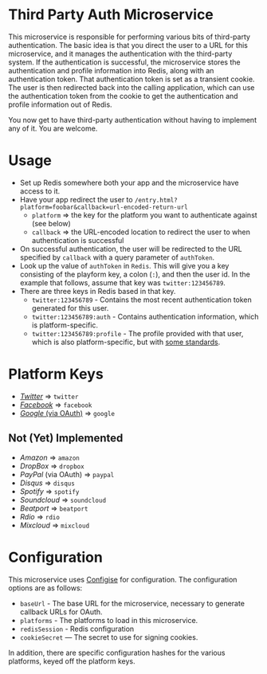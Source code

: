 Third Party Auth Microservice
================================

This microservice is responsible for performing various bits of third-party authentication. The basic idea is that you direct the user to a
URL for this microservice, and it manages the authentication with the third-party system. If the authentication is successful, the microservice
stores the authentication and profile information into Redis, along with an authentication token. That authentication token is set as a transient
cookie. The user is then redirected back into the calling application, which can use the authentication token from the cookie to get the
authentication and profile information out of Redis.

You now get to have third-party authentication without having to implement any of it. You are welcome.

Usage
======

* Set up Redis somewhere both your app and the microservice have access to it.
* Have your app redirect the user to `/entry.html?platform=foobar&callback=url-encoded-return-url`
  * `platform` => the key for the platform you want to authenticate against (see below)
  * `callback` => the URL-encoded location to redirect the user to when authentication is successful
* On successful authentication, the user will be redirected to the URL specified by `callback` with a query parameter of `authToken`.
* Look up the value of `authToken` in `Redis`. This will give you a key consisting of the playform key, a colon (`:`), and then the user id. In
the example that follows, assume that key was `twitter:123456789`.
* There are three keys in Redis based in that key.
  * `twitter:123456789` - Contains the most recent authentication token generated for this user.
  * `twitter:123456789:auth` - Contains authentication information, which is platform-specific.
  * `twitter:123456789:profile` - The profile provided with that user, which is also platform-specific, but with [some standards](http://passportjs.org/docs/profile).

Platform Keys
===============

* [*Twitter*](https://dev.twitter.com/) => `twitter`
* [*Facebook*](https://developers.facebook.com/) => `facebook`
* [*Google* (via OAuth)](https://console.developers.google.com/project) => `google`

Not (Yet) Implemented
----------------------
* *Amazon* => `amazon`
* *DropBox* => `dropbox`
* *PayPal* (via OAuth) => `paypal`
* *Disqus* => `disqus`
* *Spotify* => `spotify`
* *Soundcloud* => `soundcloud`
* *Beatport* => `beatport`
* *Rdio* => `rdio`
* *Mixcloud* => `mixcloud`

Configuration
=================

This microservice uses [Configise](http://github.com/webonise/configise/) for configuration. The configuration options are as follows:

* `baseUrl` - The base URL for the microservice, necessary to generate callback URLs for OAuth.
* `platforms` - The platforms to load in this microservice.
* `redisSession` - Redis configuration
* `cookieSecret` — The secret to use for signing cookies.

In addition, there are specific configuration hashes for the various platforms, keyed off the platform keys.
